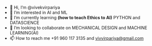 - 👋 Hi, I’m @vivekvirpariya
- 👀 I’m interested in AI and ML
- 🌱 I’m currently learning **(how to teach Ethics to AI)** PYTHON and DATASCIENCE
- 💞️ I’m looking to collaborate on MECHANICAL DESIGN and MACHINE LEARNING(AI)
- 📫 How to reach me +91 960 117 3135 and vivvirpariya@gmail.com

<!---
vivvirpariya/vivvirpariya is a ✨ special ✨ repository because its `README.md` (this file) appears on your GitHub profile.
You can click the Preview link to take a look at your changes.
--->
